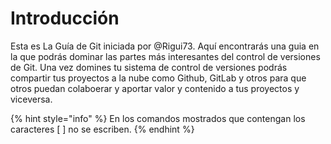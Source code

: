 # Introducción

Esta es La Guía de Git iniciada por @Rigui73. Aquí encontrarás una guia en la que podrás dominar las partes más interesantes del control de versiones de Git. Una vez domines tu sistema de control de versiones podrás compartir tus proyectos a la nube como Github, GitLab y otros para que otros puedan colaboerar y aportar valor y contenido a tus proyectos y viceversa.

{% hint style="info" %}
En los comandos mostrados que contengan los caracteres \[ \] no se escriben.
{% endhint %}

